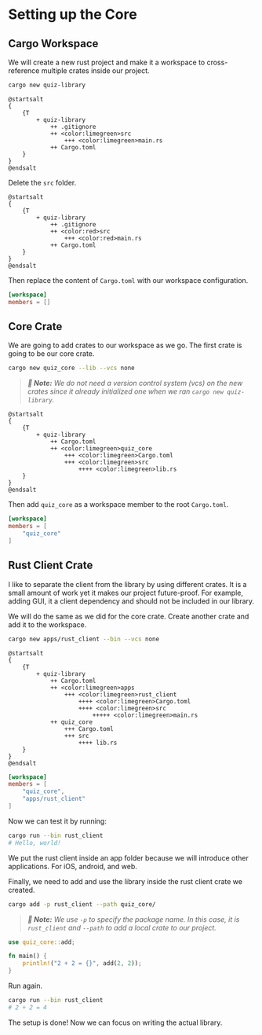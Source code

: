 # Setting up the Core

## Cargo Workspace

We will create a new rust project and make it a workspace to cross-reference multiple crates inside our project.

```bash
cargo new quiz-library
```

```plantuml,format=svg
@startsalt
{
    {T
        + quiz-library
            ++ .gitignore
            ++ <color:limegreen>src
                +++ <color:limegreen>main.rs
            ++ Cargo.toml
    }
}
@endsalt
```

Delete the `src` folder.

```plantuml,format=svg
@startsalt
{
    {T
        + quiz-library
            ++ .gitignore
            ++ <color:red>src
                +++ <color:red>main.rs
            ++ Cargo.toml
    }
}
@endsalt
```

Then replace the content of `Cargo.toml` with our workspace configuration.

```toml file=Cargo.toml
[workspace]
members = []
```

## Core Crate

We are going to add crates to our workspace as we go. The first crate is going
to be our core crate.

```bash
cargo new quiz_core --lib --vcs none
```

> _**📄 Note:** We do not need a version control system (vcs) on the new crates since it already initialized one when we
> ran `cargo new quiz-library`._

```plantuml,format=svg
@startsalt
{
    {T
        + quiz-library
            ++ Cargo.toml
            ++ <color:limegreen>quiz_core
                +++ <color:limegreen>Cargo.toml
                +++ <color:limegreen>src
                    ++++ <color:limegreen>lib.rs
    }
}
@endsalt
```

Then add `quiz_core` as a workspace member to the root `Cargo.toml`.

```toml hl=[3] file=Cargo.toml
[workspace]
members = [
    "quiz_core"
]
```

## Rust Client Crate

I like to separate the client from the library by using different crates. It is a small amount of work yet it makes our
project future-proof. For example, adding GUI, it a client dependency and should not be included in our library.

We will do the same as we did for the core crate. Create another crate and add it to the workspace.

```bash
cargo new apps/rust_client --bin --vcs none
```

```plantuml,format=svg
@startsalt
{
    {T
        + quiz-library
            ++ Cargo.toml
            ++ <color:limegreen>apps
                +++ <color:limegreen>rust_client
                    ++++ <color:limegreen>Cargo.toml
                    ++++ <color:limegreen>src
                        +++++ <color:limegreen>main.rs
            ++ quiz_core
                +++ Cargo.toml
                +++ src
                    ++++ lib.rs
    }
}
@endsalt
```

```toml hl=[4] file=Cargo.toml
[workspace]
members = [
    "quiz_core",
    "apps/rust_client"
]
```

Now we can test it by running:

```bash
cargo run --bin rust_client
# Hello, world!
```

We put the rust client inside an app folder because we will introduce other applications. For iOS, android, and web.

Finally, we need to add and use the library inside the rust client crate we created.

```bash
cargo add -p rust_client --path quiz_core/
```

> _**📄 Note:** We use `-p` to specify the package name. In this case, it is `rust_client` and `--path` to add a local
> crate to our project._

```rust file=apps/rust_client/src/main.rs
use quiz_core::add;

fn main() {
    println!("2 + 2 = {}", add(2, 2));
}
```

Run again.

```bash
cargo run --bin rust_client
# 2 + 2 = 4
```

The setup is done! Now we can focus on writing the actual library.
